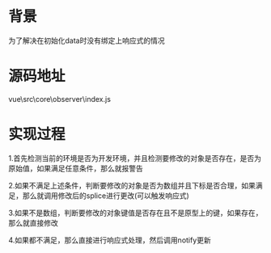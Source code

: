 # 背景

为了解决在初始化data时没有绑定上响应式的情况

# 源码地址

vue\src\core\observer\index.js

# 实现过程

1.首先检测当前的环境是否为开发环境，并且检测要修改的对象是否存在，是否为原始值，如果满足任意条件，那么就报警告

2.如果不满足上述条件，判断要修改的对象是否为数组并且下标是否合理，如果满足，那么就调用修改后的splice进行更改(可以触发响应式)

3.如果不是数组，判断要修改的对象键值是否存在且不是原型上的键，如果存在，那么就直接修改

4.如果都不满足，那么直接进行响应式处理，然后调用notify更新